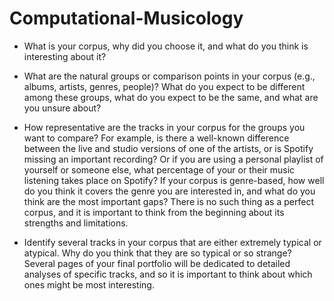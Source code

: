 # Computational-Musicology

- What is your corpus, why did you choose it, and what do you think is interesting about it?

- What are the natural groups or comparison points in your corpus (e.g., albums, artists, genres, people)? What do you expect to be different among these groups, what do you expect to be the same, and what are you unsure about?

- How representative are the tracks in your corpus for the groups you want to compare? For example, is there a well-known difference between the live and studio versions of one of the artists, or is Spotify missing an important recording? Or if you are using a personal playlist of yourself or someone else, what percentage of your or their music listening takes place on Spotify? If your corpus is genre-based, how well do you think it covers the genre you are interested in, and what do you think are the most important gaps? There is no such thing as a perfect corpus, and it is important to think from the beginning about its strengths and limitations.

- Identify several tracks in your corpus that are either extremely typical or atypical. Why do you think that they are so typical or so strange? Several pages of your final portfolio will be dedicated to detailed analyses of specific tracks, and so it is important to think about which ones might be most interesting.
